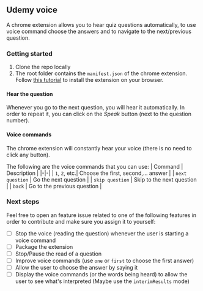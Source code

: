 ## Udemy voice

A chrome extension allows you to hear quiz questions automatically, to use voice command choose the answers and to navigate to the next/previous question.

### Getting started

1. Clone the repo locally
2. The root folder contains the `manifest.json` of the chrome extension. Follow [this tutorial](https://webkul.com/blog/how-to-install-the-unpacked-extension-in-chrome/) to install the extension on your browser.

#### Hear the question

Whenever you go to the next question, you will hear it automatically. In order to repeat it, you can click on the _Speak_ button (next to the question number).

#### Voice commands

The chrome extension will constantly hear your voice (there is no need to click any button).

The following are the voice commands that you can use:
| Command | Description |
|-|-|
| `1`, `2`, etc.| Choose the first, second,... answer |
| `next question` | Go the next question |
| `skip question` | Skip to the next question |
| `back` | Go to the previous question |

### Next steps

Feel free to open an feature issue related to one of the following features in order to contribute and make sure you assign it to yourself:

- [ ] Stop the voice (reading the question) whenever the user is starting a voice command
- [ ] Package the extension
- [ ] Stop/Pause the read of a question
- [ ] Improve voice commands (use `one` or `first` to choose the first answer)
- [ ] Allow the user to choose the answer by saying it
- [ ] Display the voice commands (or the words being heard) to allow the user to see what's interpreted (Maybe use the `interimResults` mode)
